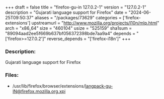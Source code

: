 +++
draft = false
title = "firefox-gu-in 127.0.2-1"
version = "127.0.2-1"
description = "Gujarati language support for Firefox"
date = "2024-06-25T09:50:37"
aliases = "/packages/73629"
categories = ['firefox-extensions']
upstreamurl = "http://www.mozilla.org/projects/l10n/mlp.html"
arch = "x86_64"
size = "460104"
usize = "525159"
sha1sum = "89094aad2ee5f669b637bf056372398bde7aa9a4"
depends = "['firefox>=127.0.2']"
reverse_depends = "['firefox-i18n']"
+++
### Description: 
Gujarati language support for Firefox

### Files: 
* /usr/lib/firefox/browser/extensions/langpack-gu-IN@firefox.mozilla.org.xpi
